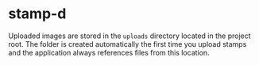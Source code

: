 # stamp-d

Uploaded images are stored in the `uploads` directory located in the project
root. The folder is created automatically the first time you upload stamps and
the application always references files from this location.
